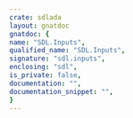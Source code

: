 ```yaml
---
crate: sdlada
layout: gnatdoc
gnatdoc: {
name: "SDL.Inputs",
qualified_name: "SDL.Inputs",
signature: "sdl.inputs",
enclosing: "sdl",
is_private: false,
documentation: "",
documentation_snippet: "",
}
---
```


